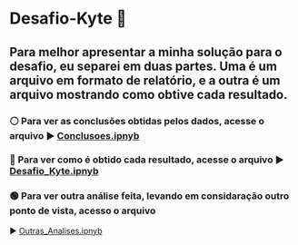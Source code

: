 # Desafio-Kyte 🚀


## Para melhor apresentar a minha solução para o desafio, eu separei em duas partes. Uma é um arquivo em formato de relatório, e a outra é um arquivo mostrando como obtive cada resultado.

### ⚪ Para ver as conclusões obtidas pelos dados, acesse o arquivo :arrow_forward:  <a href="https://github.com/morgadope/Desafio-Kyte/blob/main/Conclus%C3%B5es.ipynb"> Conclusoes.ipnyb </a>

### 🔵 Para ver como é obtido cada resultado, acesse o arquivo :arrow_forward: <a href="https://github.com/morgadope/Desafio-Kyte/blob/main/Outras_Analises.ipynb"> Desafio_Kyte.ipnyb </a>

### 🟢 Para ver outra análise feita, levando em considaração outro ponto de vista, acesso o arquivo
:arrow_forward:  <a href="https://github.com/morgadope/Desafio-Kyte/blob/main/Conclus%C3%B5es.ipynb"> Outras_Analises.ipnyb </a>
